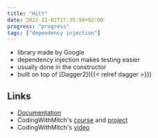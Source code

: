 ```yaml
---
title: "Hilt"
date: 2022-11-01T17:35:50+02:00
progress: "progress"
tags: ["dependency injection"]
---
```


- library made by Google
- dependency injection makes testing easier
- usually done in the constructor
- built on top of [Dagger2]({{< relref dagger >}})

## Links
- [Documentation](https://developer.android.com/training/dependency-injection/hilt-android)
- CodingWithMitch's [course](https://codingwithmitch.com/courses/hilt-dependency-injection/) and [project](https://github.com/mitchtabian/MVVMRecipeApp/tree/hilt-jetpack-compose)
- CodingWithMitch's [video](https://www.youtube.com/watch?v=ldeIEXu2-2w)

